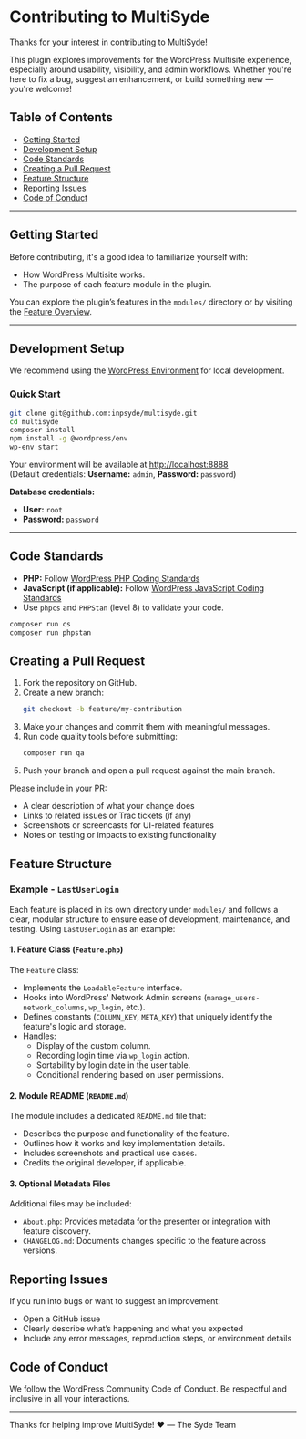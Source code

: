 # Contributing to MultiSyde

Thanks for your interest in contributing to MultiSyde!

This plugin explores improvements for the WordPress Multisite experience, especially around usability, visibility, and admin workflows. Whether you're here to fix a bug, suggest an enhancement, or build something new — you're welcome!

## Table of Contents

- [Getting Started](#getting-started)
- [Development Setup](#development-setup)
- [Code Standards](#code-standards)
- [Creating a Pull Request](#creating-a-pull-request)
- [Feature Structure](#feature-structure)
- [Reporting Issues](#reporting-issues)
- [Code of Conduct](#code-of-conduct)

---

## Getting Started

Before contributing, it's a good idea to familiarize yourself with:

- How WordPress Multisite works.
- The purpose of each feature module in the plugin.

You can explore the plugin’s features in the `modules/` directory or by visiting the [Feature Overview](./README.md#available-features).

---

## Development Setup

We recommend using the [WordPress Environment](https://developer.wordpress.org/block-editor/reference-guides/packages/packages-env/) for local development.

### Quick Start

```bash
git clone git@github.com:inpsyde/multisyde.git
cd multisyde
composer install
npm install -g @wordpress/env
wp-env start
```

Your environment will be available at [http://localhost:8888](http://localhost:8888)  
(Default credentials: **Username:** `admin`, **Password:** `password`)

**Database credentials:**

- **User:** `root`
- **Password:** `password`

---

## Code Standards

- **PHP:** Follow [WordPress PHP Coding Standards](https://developer.wordpress.org/coding-standards/wordpress-coding-standards/php/)
- **JavaScript (if applicable):** Follow [WordPress JavaScript Coding Standards](https://developer.wordpress.org/coding-standards/wordpress-coding-standards/javascript/)
- Use `phpcs` and `PHPStan` (level 8) to validate your code.

```bash
composer run cs
composer run phpstan
```

## Creating a Pull Request

1. Fork the repository on GitHub.
2. Create a new branch:
    ```bash
    git checkout -b feature/my-contribution
    ```
3. Make your changes and commit them with meaningful messages.
4. Run code quality tools before submitting:
    ```bash
    composer run qa
   ```
5. Push your branch and open a pull request against the main branch.

Please include in your PR:
- A clear description of what your change does
- Links to related issues or Trac tickets (if any)
- Screenshots or screencasts for UI-related features
- Notes on testing or impacts to existing functionality

## Feature Structure

### Example - `LastUserLogin`

Each feature is placed in its own directory under `modules/` and follows a clear, modular structure to ensure ease of development, maintenance, and testing. Using `LastUserLogin` as an example:

#### 1. Feature Class (`Feature.php`)
The `Feature` class:
- Implements the `LoadableFeature` interface.
- Hooks into WordPress' Network Admin screens (`manage_users-network_columns`, `wp_login`, etc.).
- Defines constants (`COLUMN_KEY`, `META_KEY`) that uniquely identify the feature's logic and storage.
- Handles:
   - Display of the custom column.
   - Recording login time via `wp_login` action.
   - Sortability by login date in the user table.
   - Conditional rendering based on user permissions.

#### 2. Module README (`README.md`)
The module includes a dedicated `README.md` file that:
- Describes the purpose and functionality of the feature.
- Outlines how it works and key implementation details.
- Includes screenshots and practical use cases.
- Credits the original developer, if applicable.

#### 3. Optional Metadata Files
Additional files may be included:
- `About.php`: Provides metadata for the presenter or integration with feature discovery.
- `CHANGELOG.md`: Documents changes specific to the feature across versions.


## Reporting Issues

If you run into bugs or want to suggest an improvement:
- Open a GitHub issue
- Clearly describe what’s happening and what you expected
- Include any error messages, reproduction steps, or environment details

## Code of Conduct

We follow the WordPress Community Code of Conduct.
Be respectful and inclusive in all your interactions.

---

Thanks for helping improve MultiSyde! ❤️
— The Syde Team
